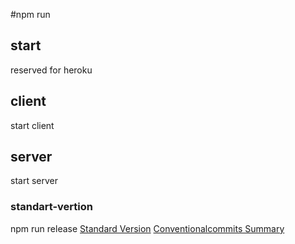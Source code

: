  #npm run 

## start 
reserved for heroku

## client
start client

## server
start server

### standart-vertion
npm run release 
[Standard Version](https://github.com/conventional-changelog/standard-version?tab=readme-ov-file)
[Conventionalcommits Summary](https://www.conventionalcommits.org/en/v1.0.0/#summary)


